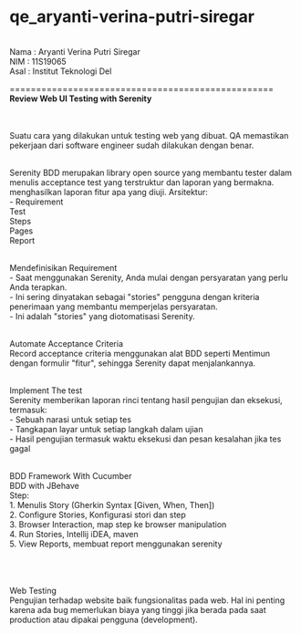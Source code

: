 # qe_aryanti-verina-putri-siregar

<br>Nama : Aryanti Verina Putri Siregar
<br>NIM  : 11S19065
<br>Asal : Institut Teknologi Del

==================================================
<br>**Review Web UI Testing with Serenity**
<br><br>

<br>Suatu cara yang dilakukan untuk testing web yang dibuat. QA memastikan pekerjaan dari software engineer sudah dilakukan dengan benar.
<br>

<br>Serenity BDD merupakan library open source yang membantu tester dalam menulis acceptance test yang terstruktur dan laporan yang bermakna. menghasilkan laporan fitur apa yang diuji. Arsitektur:
<br>- Requirement
<br>Test
<br>Steps
<br>Pages
<br>Report
<br>

<br>Mendefinisikan Requirement
<br>- Saat menggunakan Serenity, Anda mulai dengan persyaratan yang perlu Anda terapkan.
<br>- Ini sering dinyatakan sebagai "stories" pengguna dengan kriteria penerimaan yang membantu memperjelas persyaratan.
<br>- Ini adalah "stories" yang diotomatisasi Serenity.
<br>

<br>Automate Acceptance Criteria
<br>Record acceptance criteria menggunakan alat BDD seperti Mentimun dengan formulir "fitur", sehingga Serenity dapat menjalankannya.
<br>

<br>Implement The test
<br>Serenity memberikan laporan rinci tentang hasil pengujian dan eksekusi, termasuk:
<br>- Sebuah narasi untuk setiap tes
<br>- Tangkapan layar untuk setiap langkah dalam ujian
<br>- Hasil pengujian termasuk waktu eksekusi dan pesan kesalahan jika tes gagal
<br>

<br>BDD Framework With Cucumber
<br>BDD with JBehave
<br>Step:
<br>1. Menulis Story (Gherkin Syntax [Given, When, Then])
<br>2. Configure Stories, Konfigurasi stori dan step
<br>3. Browser Interaction, map step ke browser manipulation
<br>4. Run Stories, Intellij iDEA, maven 
<br>5. View Reports, membuat report menggunakan serenity


<br><br>
<br>Web Testing
<br>Pengujian terhadap website baik fungsionalitas pada web. Hal ini penting karena ada bug memerlukan biaya yang tinggi jika berada pada saat production atau dipakai pengguna (development).  


